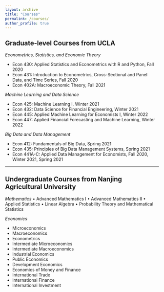 ```yaml
---
layout: archive
title: "Courses"
permalink: /courses/
author_profile: true
---
```


## Graduate-level Courses from UCLA

*Econometrics, Statistics, and Economic Theory*
- Econ 430: Applied Statistics and Econometrics with R and Python, Fall 2020
- Econ 431: Introduction to Econometrics, Cross-Sectional and Panel Data, and Time Series, Fall 2020
- Econ 402A: Macroeconomic Theory, Fall 2021

*Machine Learning and Data Science*
- Econ 425: Machine Learning I, Winter 2021
- Econ 432: Data Science for Financial Engineering, Winter 2021
- Econ 445: Applied Machine Learning for Economists I, Winter 2022
- Econ 447: Applied Financial Forecasting and Machine Learning, Winter 2022

*Big Data and Data Management*
- Econ 412: Fundamentals of Big Data, Spring 2021
- Econ 435: Principles of Big Data Management Systems, Spring 2021
- Econ 441A-C: Applied Data Management for Economists, Fall 2020, Winter 2021, Spring 2021

---

## Undergraduate Courses from Nanjing Agricultural University
*Mathematics*
•	Advanced Mathematics I
•	Advanced Mathematics II
•	Applied Statistics
•	Linear Algebra
•	Probability Theory and Mathematical Statistics

*Economics*
- Microeconomics
- Macroeconomics
- Econometrics
- Intermediate Microeconomics
- Intermediate Macroeconomics
- Industrial Economics
- Public Economics
- Development Economics
- Economics of Money and Finance
- International Trade
- International Finance
- International Investment
